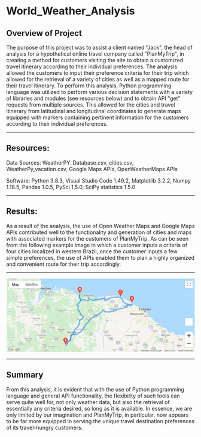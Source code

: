 # World_Weather_Analysis

## Overview of Project

The purpose of this project was to assist a client named "Jack", the head of analysis for a hypothetical online travel company called "PlanMyTrip", in creating a method for customers visiting the site to obtain a customized travel itinerary according to their individual preferences.  The analysis allowed the customers to input their preference criteria for their trip which allowed for the retrieval of a variety of cities as well as a mapped route for their travel itinerary. To perform this analysis, Python programming language was utilized to perform various decision statements with a variety of libraries and modules (see resources below) and to obtain API "get" requests from multiple sources. This allowed for the cities and travel itinerary from latitudinal and longitudinal coordinates to generate maps equipped with markers containing pertinent information for the customers according to their individual preferences.

---------------------------------------------
## Resources:
Data Sources: WeatherPY_Database.csv, cities.csv, 
WeatherPy_vacation.csv, Google Maps APIs, OpenWeatherMaps APIs

Software: Python 3.8.3, Visual Studio Code 1.49.2, 
Matplotlib 3.2.2, Numpy 1.18.5, Pandas 1.0.5, PySci 1.5.0,
SciPy statistics 1.5.0

---------------------------------------------

## Results:

As a result of the analysis, the use of Open Weather Maps and Google Maps APIs contributed well to the functionality and generation of cities and maps with associated markers for the customers of PlanMyTrip.  As can be seen from the following example image in which a customer inputs a criteria of four cities localized in western Brazil, once the customer inputs a few simple preferences, the use of APIs enabled them to plan a highly organized and convenient route for their trip accordingly.



------------------------------------

![](Vacation_Itinerary/WeatherPy_travel_map.png)

-----------------------------------

## Summary

From this analysis, it is evident that with the use of Python programming language and general API functionality, the flexibility of such tools can serve quite well for, not only weather data, but also the retrieval of essentially any criteria desired, so long as it is available.  In essence, we are only limited by our imagination and PlanMyTrip, in particular, now appears to be far more equipped in serving the unique travel destination preferences of its travel-hungry customers.


